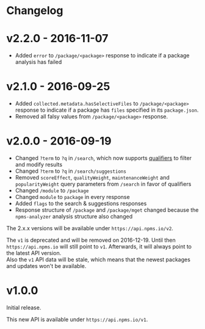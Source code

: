 # Changelog


# v2.2.0 - 2016-11-07

- Added `error` to `/package/<package>` response to indicate if a package analysis has failed


# v2.1.0 - 2016-09-25

- Added `collected.metadata.hasSelectiveFiles` to `/package/<package>` response to indicate if a package has `files` specified in its `package.json`.
- Removed all falsy values from `/package/<package>` response.


# v2.0.0 - 2016-09-19

- Changed `?term` to `?q` in `/search`, which now supports [qualifiers](https://api-docs.npms.io/#api-Search-ExecuteSearchQuery) to filter and modify results
- Changed `?term` to `?q` in `/search/suggestions`
- Removed `scoreEffect`, `qualityWeight`, `maintenanceWeight` and `popularityWeight` query parameters from `/search` in favor of qualifiers
- Changed `/module` to `/package`
- Changed `module` to `package` in every response
- Added `flags` to the search & suggestions responses
- Response structure of `/package` and `/package/mget` changed because the `npms-analyzer` analysis structure also changed

The 2.x.x versions will be available under `https://api.npms.io/v2`.

The `v1` is deprecated and will be removed on 2016-12-19.
Until then `https://api.npms.io` will still point to `v1`. Afterwards, it will always point to the latest API version.   
Also the `v1` API data will be stale, which means that the newest packages and updates won't be available.


# v1.0.0

Initial release.

This new API is available under `https://api.npms.io/v1`.
